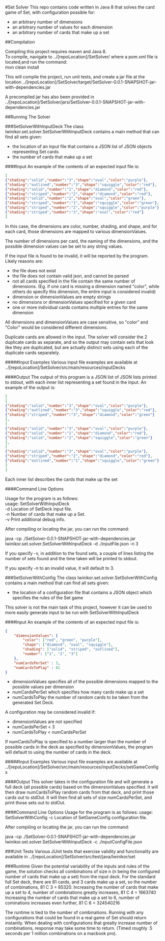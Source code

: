 #Set Solver
This repo contains code written in Java 8 that solves the card game of Set, with configuration possible for:

* an arbitrary number of dimensions 
* an arbitrary number of values for each dimension
* an arbitrary number of cards that make up a set

##Compilation

Compiling this project requires maven and Java 8.  
To compile, navigate to  ../[repoLocation]/SetSolver/ where a pom.xml file is located,and run the command: <br>
mvn clean install

This will compile the project, run unit tests, and create a jar file at the location ../[repoLocation]/SetSolver/target/SetSolver-0.0.1-SNAPSHOT-jar-with-dependencies.jar

A precompiled jar has also been provided in ../[repoLocation]/SetSolver/jars/SetSolver-0.0.1-SNAPSHOT-jar-with-dependencies.jar

##Running The Solver

###SetSolverWithInputDeck
The class lwinikor.set.solver.SetSolverWithInputDeck contains a main method that can find all sets given: 

* the location of an input file that contains a JSON list of JSON objects representing Set cards
* the number of cards that make up a set

####Input
An example of the contents of an expected input file is:

```json
[
{"shading":"solid","number":"3","shape":"oval","color":"purple"},
{"shading":"outlined","number":"3","shape":"squiggle","color":"red"},
{"shading":"solid","number":"1","shape":"diamond","color":"red"},
{"shading":"striped","number":"2","shape":"diamond","color":"red"},
{"shading":"solid","number":"2","shape":"oval","color":"green"},
{"shading":"striped","number":"1","shape":"squiggle","color":"green"},
{"shading":"striped","number":"2","shape":"squiggle","color":"purple"},
{"shading":"striped","number":"3","shape":"oval","color":"red"}
]
```

In this case, the dimensions are color, number, shading, and shape, and for each card, those dimensions are mapped to various dimensionValues. 

The number of dimensions per card, the naming of the dimensions, and the possible dimension values can be set to any string values.

If the input file is found to be invalid, it will be reported by the program. Likely reasons are:

* the file does not exist
* the file does not contain valid json, and cannot be parsed
* not all cards specified in the file contain the same number of dimensions. (Eg. if one card is missing a dimension named "color", while others do specify this dimension, the entire input is considered invalid)
* dimension or dimensionValues are empty strings
* no dimensions or dimensionValues specified for a given card
* one or more individual cards contains multiple entries for the same dimension

All dimensions and dimensionValues are case sensitive, so "color" and "Color" would be considered different dimensions.

Duplicate cards are allowed in the input. The solver will consider the 2 duplicate cards as separate, and so the output may contain sets that look like they are duplicated, but are actually distinct sets using each of the duplicate cards separately.

#####Input Examples
Various input file examples are available at ../[repoLocation]/SetSolver/src/main/resources/inputDecks

####Output
The output of this program is a JSON list of JSON lists printed to stdout, with each inner list representing a set found in the input.  An example of the output is:

```json
[
[
{"shading":"solid","number":"3","shape":"oval","color":"purple"},
{"shading":"outlined","number":"3","shape":"squiggle","color":"red"},
{"shading":"striped","number":"3","shape":"diamond","color":"green"}
],
[
{"shading":"solid","number":"3","shape":"oval","color":"purple"},
{"shading":"solid","number":"1","shape":"diamond","color":"red"},
{"shading":"solid","number":"2","shape":"squiggle","color":"green"}
],
[
{"shading":"solid","number":"3","shape":"oval","color":"purple"},
{"shading":"striped","number":"2","shape":"diamond","color":"red"},
{"shading":"outlined","number":"1","shape":"squiggle","color":"green"}
]
]
```
Each inner list describes the cards that make up the set

####Command Line Options

Usage for the program is as follows: <br>
usage: SetSolverWithInputDeck <br>
 -d <arg>   Location of SetDeck input file. <br>
 -n <arg>   Number of cards that make up a Set. <br>
 -v         Print additional debug info. <br>

After compiling or locating the jar, you can run the command:

java -cp ./SetSolver-0.0.1-SNAPSHOT-jar-with-dependencies.jar lwinikor.set.solver.SetSolverWithInputDeck -d ./inputFile.json -n 3

If you specify -v, in addition to the found sets, a couple of lines listing the number of sets found and the time taken will be printed to stdout.

If you specify -n to an invalid value, it will default to 3.

###SetSolverWithConfig
The class lwinikor.set.solver.SetSolverWithConfig contains a main method that can find all sets given:

* the location of a configuration file that contains a JSON object which specifies the rules of the Set game 

This solver is not the main task of this project, however it can be used to more easily generate input to be run with SetSolverWithInputDeck

####Input
An example of the contents of an expected input file is:

```json
{
	"dimensionValues": {
		"color": ["red", "green", "purple"],
		"shape": ["diamond", "oval", "squiggle"],
		"shading": ["solid", "striped", "outlined"],
		"number": ["1", "2", "3"]
	},
	"numCardsPerSet" : 3,
	"numCardsToPlay" : 81
}
```
* dimensionValues specifies all of the possible dimensions mapped to the possible values per dimension
* numCardsPerSet which specifies how many cards make up a set
* numCardsToPlay the number of random cards to be taken from the generated Set Deck.

A configuration may be considered invalid if:

* dimensionValues are not specified
* numCardsPerSet < 3
* numCardsToPlay < numCardsPerSet

If numCardsToPlay is specified to a number larger than the number of possible cards in the deck as specified by dimensionValues, the program will default to using the number of cards in the deck.

#####Input Examples
Various input file examples are available at ../[repoLocation]/SetSolver/src/main/resources/inputDecks/setGameConfigs

####Output
This solver takes in the configuration file and will generate a full deck (all possible cards) based on the dimensionValues specified.  It will then draw numCardsToPlay random cards from that deck, and print those cards out to stdOut.  It will then find all sets of size numCardsPerSet, and print those sets out to stdOut.

####Command Line Options
Usage for the program is as follows:
usage: SetSolverWithConfig
 -c <arg>   Location of SetGameConfig configuration file.

After compiling or locating the jar, you can run the command:

java -cp ./SetSolver-0.0.1-SNAPSHOT-jar-with-dependencies.jar lwinikor.set.solver.SetSolverWithInputDeck -c ./inputConfigFile.json

###Unit Tests
Various JUnit tests that exercise validity and functionality are available in ../[repoLocation]/SetSolver/src/test/java/lwinikor/set

###Runtime
Given the potential variability of the inputs and rules of the game, the solution checks all combinations of size n (n being the configured number of cards that make up a set) from the input deck.
For the standard full Set deck, there are 81 cards, and 3 cards make up a set, so the number of combinations, 81 C 3 = 85320.
Increasing the number of cards that make up a set to 4, number of combinations greatly increases, 81 C 4 = 1663740
Increasing the number of cards that make up a set to 6, number of cominations increases even further, 81 C 6 = 324540216

The runtime is tied to the number of combinations.  Running with any configurations that could be found in a real game of Set should return instantly.  When dealing with configurations that greatly increase number of combinations, response may take some time to return. (Timed roughly .5 seconds per 1 million combinations on a macbook pro).  
